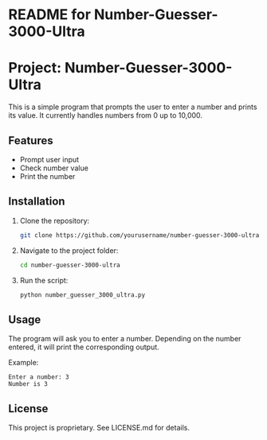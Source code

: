 # README for Number-Guesser-3000-Ultra

# Project: Number-Guesser-3000-Ultra

This is a simple program that prompts the user to enter a number and prints its value. It currently handles numbers from 0 up to 10,000.

## Features

- Prompt user input
- Check number value
- Print the number 

## Installation

1. Clone the repository:
   ```bash
   git clone https://github.com/yourusername/number-guesser-3000-ultra.git
   ```
2. Navigate to the project folder:
   ```bash
   cd number-guesser-3000-ultra
   ```
3. Run the script:
   ```bash
   python number_guesser_3000_ultra.py
   ```

## Usage

The program will ask you to enter a number. Depending on the number entered, it will print the corresponding output.

Example:
```
Enter a number: 3
Number is 3
```

## License

This project is proprietary. See LICENSE.md for details.
